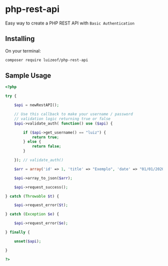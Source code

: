 # php-rest-api

Easy way to create a PHP REST API with ```Basic Authentication```

## Installing

On your terminal:

```bash
composer require luizeof/php-rest-api
```

## Sample Usage

```php
<?php

try {

    $api = newRestAPI();

    // Use this callback to make your username / password
    // validation logic returning true or false
    $api->validate_auth( function() use ($api) {

        if ($api->get_username() == "luiz") {
            return true;
        } else {
            return false;
        }

    }); // validate_auth()

    $arr = array('id' => 1, 'title' => "Exemplo", 'date' => "01/01/2020", 'tags'=> array("php","docker","flutter"), 'author' => "luizeof");

    $api->array_to_json($arr);

    $api->request_success();

} catch (Throwable $t) {

    $api->request_error($t);

} catch (Exception $e) {

    $api->request_error($e);

} finally {

    unset($api);

}

?>
```
